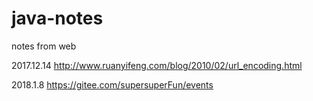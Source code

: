 # java-notes
notes from web

2017.12.14
http://www.ruanyifeng.com/blog/2010/02/url_encoding.html

2018.1.8
https://gitee.com/supersuperFun/events
